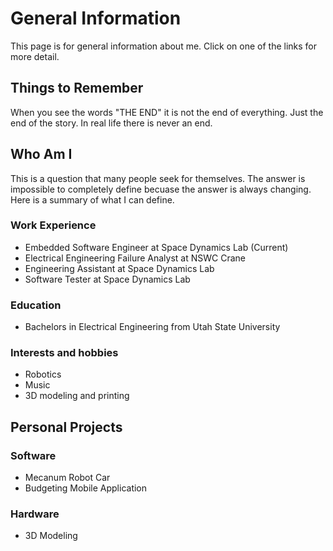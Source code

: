 # General Information

This page is for general information about me. Click on one of the links for
 more detail.

## Things to Remember

When you see the words "THE END" it is not the end of everything. Just the end of the story. In real life there is never an end.

## Who Am I

This is a question that many people seek for themselves. The answer is impossible to completely define becuase the answer is always changing. Here is a summary of what I can define.

### Work Experience

- Embedded Software Engineer at Space Dynamics Lab (Current)
- Electrical Engineering Failure Analyst at NSWC Crane
- Engineering Assistant at Space Dynamics Lab
- Software Tester at Space Dynamics Lab

### Education

- Bachelors in Electrical Engineering from Utah State University

### Interests and hobbies

- Robotics
- Music
- 3D modeling and printing

## Personal Projects

### Software

- Mecanum Robot Car
- Budgeting Mobile Application

### Hardware

- 3D Modeling

